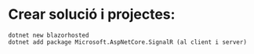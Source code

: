 # Crear solució i projectes:

``````
dotnet new blazorhosted
dotnet add package Microsoft.AspNetCore.SignalR (al client i server)
``````

